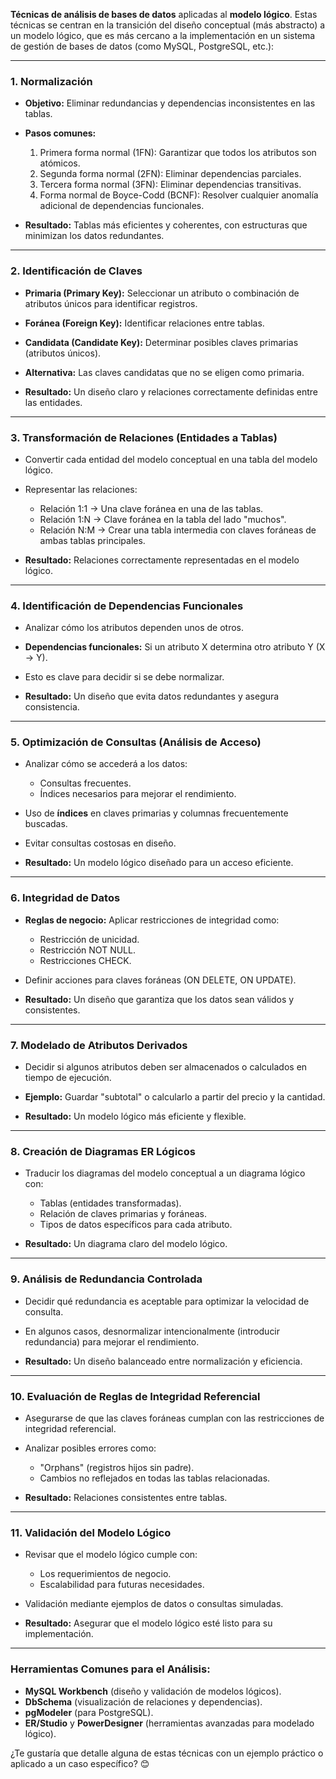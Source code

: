 **Técnicas de análisis de bases de datos** aplicadas al **modelo lógico**. 
Estas técnicas se centran en la transición del diseño conceptual (más abstracto) a un modelo lógico, que es más cercano a la implementación en un sistema de gestión de bases de datos (como MySQL, PostgreSQL, etc.):

---

### 1. **Normalización**  
   - **Objetivo:** Eliminar redundancias y dependencias inconsistentes en las tablas.  
   - **Pasos comunes:**
     1. Primera forma normal (1FN): Garantizar que todos los atributos son atómicos.
     2. Segunda forma normal (2FN): Eliminar dependencias parciales.
     3. Tercera forma normal (3FN): Eliminar dependencias transitivas.
     4. Forma normal de Boyce-Codd (BCNF): Resolver cualquier anomalía adicional de dependencias funcionales.

   - **Resultado:** Tablas más eficientes y coherentes, con estructuras que minimizan los datos redundantes.

---

### 2. **Identificación de Claves**  
   - **Primaria (Primary Key):** Seleccionar un atributo o combinación de atributos únicos para identificar registros.  
   - **Foránea (Foreign Key):** Identificar relaciones entre tablas.  
   - **Candidata (Candidate Key):** Determinar posibles claves primarias (atributos únicos).  
   - **Alternativa:** Las claves candidatas que no se eligen como primaria.

   - **Resultado:** Un diseño claro y relaciones correctamente definidas entre las entidades.

---

### 3. **Transformación de Relaciones (Entidades a Tablas)**  
   - Convertir cada entidad del modelo conceptual en una tabla del modelo lógico.  
   - Representar las relaciones:  
     - Relación 1:1 → Una clave foránea en una de las tablas.  
     - Relación 1:N → Clave foránea en la tabla del lado "muchos".  
     - Relación N:M → Crear una tabla intermedia con claves foráneas de ambas tablas principales.

   - **Resultado:** Relaciones correctamente representadas en el modelo lógico.

---

### 4. **Identificación de Dependencias Funcionales**  
   - Analizar cómo los atributos dependen unos de otros.  
   - **Dependencias funcionales:** Si un atributo X determina otro atributo Y (X → Y).  
   - Esto es clave para decidir si se debe normalizar.

   - **Resultado:** Un diseño que evita datos redundantes y asegura consistencia.

---

### 5. **Optimización de Consultas (Análisis de Acceso)**  
   - Analizar cómo se accederá a los datos:  
     - Consultas frecuentes.  
     - Índices necesarios para mejorar el rendimiento.  
   - Uso de **índices** en claves primarias y columnas frecuentemente buscadas.  
   - Evitar consultas costosas en diseño.

   - **Resultado:** Un modelo lógico diseñado para un acceso eficiente.

---

### 6. **Integridad de Datos**  
   - **Reglas de negocio:** Aplicar restricciones de integridad como:  
     - Restricción de unicidad.  
     - Restricción NOT NULL.  
     - Restricciones CHECK.  
   - Definir acciones para claves foráneas (ON DELETE, ON UPDATE).

   - **Resultado:** Un diseño que garantiza que los datos sean válidos y consistentes.

---

### 7. **Modelado de Atributos Derivados**  
   - Decidir si algunos atributos deben ser almacenados o calculados en tiempo de ejecución.  
   - **Ejemplo:** Guardar "subtotal" o calcularlo a partir del precio y la cantidad.  

   - **Resultado:** Un modelo lógico más eficiente y flexible.

---

### 8. **Creación de Diagramas ER Lógicos**  
   - Traducir los diagramas del modelo conceptual a un diagrama lógico con:
     - Tablas (entidades transformadas).  
     - Relación de claves primarias y foráneas.  
     - Tipos de datos específicos para cada atributo.

   - **Resultado:** Un diagrama claro del modelo lógico.

---

### 9. **Análisis de Redundancia Controlada**  
   - Decidir qué redundancia es aceptable para optimizar la velocidad de consulta.  
   - En algunos casos, desnormalizar intencionalmente (introducir redundancia) para mejorar el rendimiento.

   - **Resultado:** Un diseño balanceado entre normalización y eficiencia.

---

### 10. **Evaluación de Reglas de Integridad Referencial**  
   - Asegurarse de que las claves foráneas cumplan con las restricciones de integridad referencial.  
   - Analizar posibles errores como:  
     - "Orphans" (registros hijos sin padre).  
     - Cambios no reflejados en todas las tablas relacionadas.

   - **Resultado:** Relaciones consistentes entre tablas.

---

### 11. **Validación del Modelo Lógico**  
   - Revisar que el modelo lógico cumple con:  
     - Los requerimientos de negocio.  
     - Escalabilidad para futuras necesidades.  
   - Validación mediante ejemplos de datos o consultas simuladas.

   - **Resultado:** Asegurar que el modelo lógico esté listo para su implementación.

---

### Herramientas Comunes para el Análisis:
- **MySQL Workbench** (diseño y validación de modelos lógicos).  
- **DbSchema** (visualización de relaciones y dependencias).  
- **pgModeler** (para PostgreSQL).  
- **ER/Studio** y **PowerDesigner** (herramientas avanzadas para modelado lógico).

¿Te gustaría que detalle alguna de estas técnicas con un ejemplo práctico o aplicado a un caso específico? 😊
